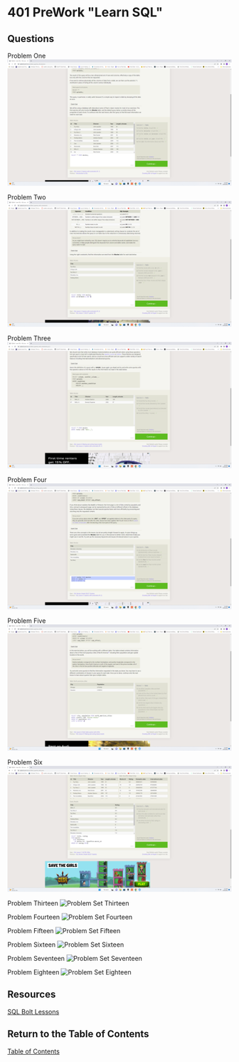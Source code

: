 # 401 PreWork "Learn SQL"

## Questions
Problem One
![Problem Set One](/401/SQLproblem1.png)

Problem Two
![Problem Set Two](/401/SQLproblem2.png)

Problem Three
![Problem Set Three](/401/SQLproblem3.png)

Problem Four
![Problem Set Four](/401/SQLproblem4.png)

Problem Five
![Problem Set Five](/401/SQLproblem5.png)

Problem Six
![Problem Set Six](/401/SQLproblem6.png)

Problem Thirteen
![Problem Set Thirteen]()

Problem Fourteen
![Problem Set Fourteen]()

Problem Fifteen
![Problem Set Fifteen]()

Problem Sixteen
![Problem Set Sixteen]()

Problem Seventeen
![Problem Set Seventeen]()

Problem Eighteen
![Problem Set Eighteen]()

## Resources

[SQL Bolt Lessons](https://sqlbolt.com/lesson/select_queries_with_joins)

## Return to the Table of Contents

[Table of Contents](https://todd75.github.io/reading-notes/)